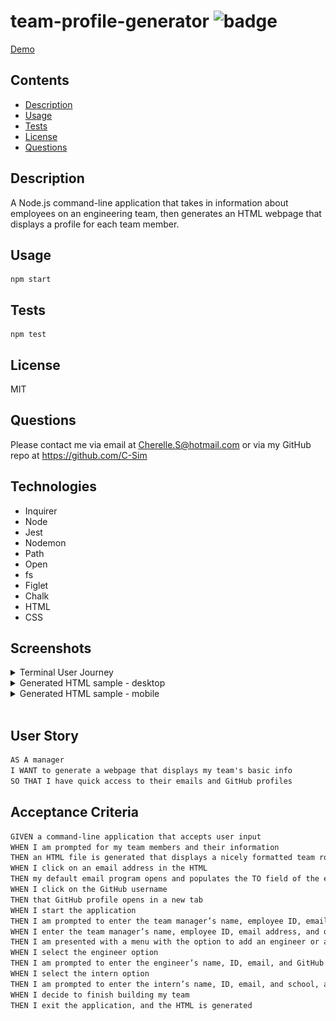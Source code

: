 # team-profile-generator ![badge](https://img.shields.io/badge/MIT-license-green)

[Demo](https://drive.google.com/file/d/1y5Z_9yz278-IN78ka1i0RD4YklBlRgDE/view?usp=sharing)

## Contents

- [Description](#description)
- [Usage](#usage)
- [Tests](#tests)
- [License](#license)
- [Questions](#questions)

## Description

A Node.js command-line application that takes in information about employees on an engineering team, then generates an HTML webpage that displays a profile for each team member.

## Usage

```
npm start
```

## Tests

```
npm test
```

## License

MIT

## Questions

Please contact me via email at Cherelle.S@hotmail.com or via my GitHub repo at https://github.com/C-Sim

## Technologies

- Inquirer
- Node
- Jest
- Nodemon
- Path
- Open
- fs
- Figlet
- Chalk
- HTML
- CSS

## Screenshots

<details>
<summary>Terminal User Journey</summary>

![terminal](dist/assets/screenshots/terminal-ux.png)

</details>

<details>
<summary>Generated HTML sample - desktop</summary>

![generated-html-dt](dist/assets/screenshots/sample-desktop.png)

</details>

<details>
<summary>Generated HTML sample - mobile</summary>

![generated-html-mob](dist/assets/screenshots/sample-mobile.png)

</details>
<br>

## User Story

```md
AS A manager
I WANT to generate a webpage that displays my team's basic info
SO THAT I have quick access to their emails and GitHub profiles
```

## Acceptance Criteria

```md
GIVEN a command-line application that accepts user input
WHEN I am prompted for my team members and their information
THEN an HTML file is generated that displays a nicely formatted team roster based on user input
WHEN I click on an email address in the HTML
THEN my default email program opens and populates the TO field of the email with the address
WHEN I click on the GitHub username
THEN that GitHub profile opens in a new tab
WHEN I start the application
THEN I am prompted to enter the team manager’s name, employee ID, email address, and office number
WHEN I enter the team manager’s name, employee ID, email address, and office number
THEN I am presented with a menu with the option to add an engineer or an intern or to finish building my team
WHEN I select the engineer option
THEN I am prompted to enter the engineer’s name, ID, email, and GitHub username, and I am taken back to the menu
WHEN I select the intern option
THEN I am prompted to enter the intern’s name, ID, email, and school, and I am taken back to the menu
WHEN I decide to finish building my team
THEN I exit the application, and the HTML is generated
```
